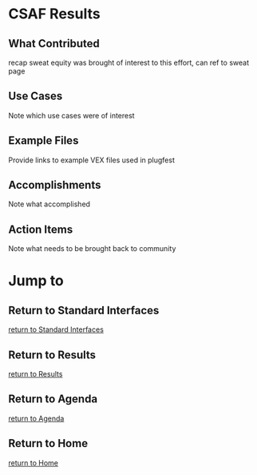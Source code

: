 # CSAF Results

## What Contributed
recap sweat equity was brought of interest to this effort,
can ref to sweat page

## Use Cases
Note which use cases were of interest

## Example Files
Provide links to example VEX files used in plugfest

## Accomplishments
Note what accomplished

## Action Items
Note what needs to be brought back to community


# Jump to
## Return to Standard Interfaces
[return to Standard Interfaces](../../StandardInterface)

## Return to Results
[return to Results](../../../Results)

## Return to Agenda
[return to Agenda](../../../Agenda)

## Return to Home
[return to Home](../../../index.md)
